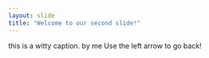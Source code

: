 ```yaml
---
layout: slide
title: "Welcome to our second slide!"
---
```

this is a witty caption. by me
Use the left arrow to go back!
